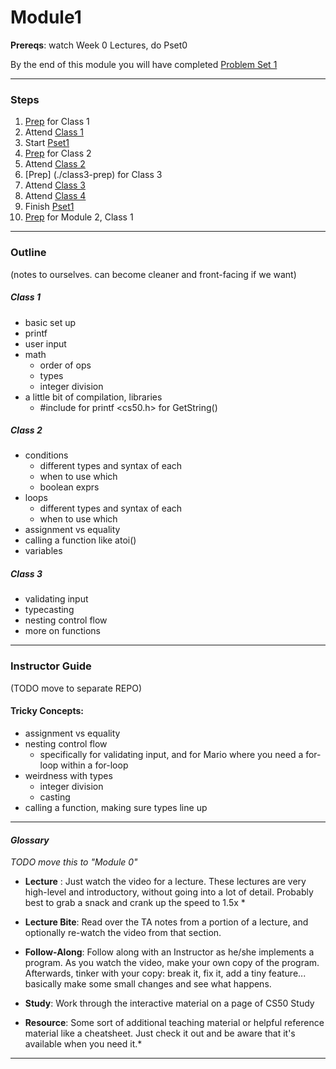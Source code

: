 # Module1

**Prereqs**: watch Week 0 Lectures, do Pset0

By the end of this module you will have completed [Problem Set 1](http://cdn.cs50.net/2015/fall/psets/1/pset1/pset1.html)

*** 

### Steps
1. [Prep](./class1-prep) for Class 1
2. Attend [Class 1](./class1)
3. Start [Pset1]()
3. [Prep](./class2-prep) for Class 2
4. Attend [Class 2](./class2)
5. [Prep] (./class3-prep) for Class 3
6. Attend [Class 3](./class3)
7. Attend [Class 4](./class4)
8. Finish [Pset1]()
9. [Prep](../module2/class1-prep) for Module 2, Class 1

***
### Outline 
(notes to ourselves. can become cleaner and front-facing if we want)

##### Class 1
* basic set up
* printf
* user input
* math
  * order of ops 
  * types
  * integer division
* a little bit of compilation, libraries
  * #include <stdio> for printf <cs50.h> for GetString()
  
##### Class 2
* conditions
  * different types and syntax of each
  * when to use which
  * boolean exprs
* loops
  * different types and syntax of each
  * when to use which
* assignment vs equality 
* calling a function like atoi()
* variables

##### Class 3
* validating input
* typecasting
* nesting control flow
* more on functions

***
### Instructor Guide 
(TODO move to separate REPO)

#### Tricky Concepts:
* assignment vs equality
* nesting control flow
  * specifically for validating input, and for Mario where you need a for-loop within a for-loop
* weirdness with types
  * integer division
  * casting
* calling a function, making sure types line up

***

#### *Glossary*
*TODO move this to "Module 0"*

* **Lecture** : Just watch the video for a lecture. These lectures are very high-level and introductory, without going into a lot of detail. Probably best to grab a snack and crank up the speed to 1.5x *

* **Lecture Bite**: Read over the TA notes from a portion of a lecture, and optionally re-watch the video from that section.

* **Follow-Along**: Follow along with an Instructor as he/she implements a program. As you watch the video, make your own copy of the program. Afterwards, tinker with your copy: break it, fix it, add a tiny feature... basically make some small changes and see what happens.

* **Study**: Work through the interactive material on a page of CS50 Study

* **Resource**: Some sort of additional teaching material or helpful reference material like a cheatsheet. Just check it out and be aware that it's available when you need it.*

***

